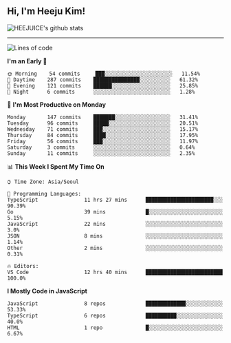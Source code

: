 ## Hi, I'm Heeju Kim!

![HEEJUICE's github stats](https://github-readme-stats.vercel.app/api?username=HEEJUICE&show_icons=true)

---
<!--START_SECTION:waka-->
![Lines of code](https://img.shields.io/badge/From%20Hello%20World%20I%27ve%20Written-18.3%20million%20lines%20of%20code-blue)

**I'm an Early 🐤** 

```text
🌞 Morning    54 commits     ███░░░░░░░░░░░░░░░░░░░░░░   11.54% 
🌆 Daytime    287 commits    ███████████████░░░░░░░░░░   61.32% 
🌃 Evening    121 commits    ██████░░░░░░░░░░░░░░░░░░░   25.85% 
🌙 Night      6 commits      ░░░░░░░░░░░░░░░░░░░░░░░░░   1.28%

```
📅 **I'm Most Productive on Monday** 

```text
Monday       147 commits    ███████░░░░░░░░░░░░░░░░░░   31.41% 
Tuesday      96 commits     █████░░░░░░░░░░░░░░░░░░░░   20.51% 
Wednesday    71 commits     ███░░░░░░░░░░░░░░░░░░░░░░   15.17% 
Thursday     84 commits     ████░░░░░░░░░░░░░░░░░░░░░   17.95% 
Friday       56 commits     ███░░░░░░░░░░░░░░░░░░░░░░   11.97% 
Saturday     3 commits      ░░░░░░░░░░░░░░░░░░░░░░░░░   0.64% 
Sunday       11 commits     ░░░░░░░░░░░░░░░░░░░░░░░░░   2.35%

```


📊 **This Week I Spent My Time On** 

```text
⌚︎ Time Zone: Asia/Seoul

💬 Programming Languages: 
TypeScript               11 hrs 27 mins      ██████████████████████░░░   90.39% 
Go                       39 mins             █░░░░░░░░░░░░░░░░░░░░░░░░   5.15% 
JavaScript               22 mins             ░░░░░░░░░░░░░░░░░░░░░░░░░   3.0% 
JSON                     8 mins              ░░░░░░░░░░░░░░░░░░░░░░░░░   1.14% 
Other                    2 mins              ░░░░░░░░░░░░░░░░░░░░░░░░░   0.31%

🔥 Editors: 
VS Code                  12 hrs 40 mins      █████████████████████████   100.0%

```

**I Mostly Code in JavaScript** 

```text
JavaScript               8 repos             █████████████░░░░░░░░░░░░   53.33% 
TypeScript               6 repos             ██████████░░░░░░░░░░░░░░░   40.0% 
HTML                     1 repo              █░░░░░░░░░░░░░░░░░░░░░░░░   6.67%

```



<!--END_SECTION:waka-->
